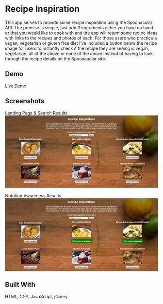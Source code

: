 # Recipe Inspiration
This app serves to provide some recipe inspiration using the Spoonacular API. The premise is simple, just add 3 ingredients either you have on hand or that you would like to cook with and the app will return some recipe ideas with links to the recipes and photos of each. For those users who practice a vegan, vegetarian or gluten free diet I've included a button below the recipe image for users to instantly check if the recipe they are seeing is vegan, vegetarian, all of the above or none of the above instead of having to look through the recipe details on the Spoonauclar site.

## Demo
[Live Demo](https://anthonypagano.github.io/recipe-inspiration/)

## Screenshots
Landing Page & Search Results
![search_results](screenshots/recipe-inspiration-results.png)

Nutrition Awareness Results
![nutrition awareness results](screenshots/recipe-inspiration-health-awareness-clicked.png)

## Built With
HTML, CSS, JavaScript, jQuery
